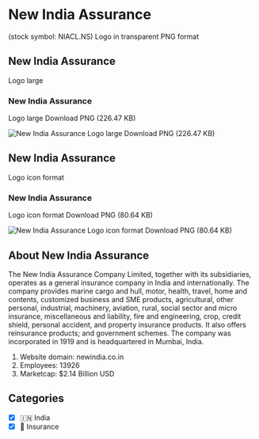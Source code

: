 # New India Assurance
 (stock symbol: NIACL.NS) Logo in transparent PNG format

## New India Assurance
 Logo large

### New India Assurance
 Logo large Download PNG (226.47 KB)

![New India Assurance
 Logo large Download PNG (226.47 KB)](/img/orig/NIACL.NS_BIG-235238dc.png)

## New India Assurance
 Logo icon format

### New India Assurance
 Logo icon format Download PNG (80.64 KB)

![New India Assurance
 Logo icon format Download PNG (80.64 KB)](/img/orig/NIACL.NS-c079f46a.png)

## About New India Assurance


The New India Assurance Company Limited, together with its subsidiaries, operates as a general insurance company in India and internationally. The company provides marine cargo and hull, motor, health, travel, home and contents, customized business and SME products, agricultural, other personal, industrial, machinery, aviation, rural, social sector and micro insurance, miscellaneous and liability, fire and engineering, crop, credit shield, personal accident, and property insurance products. It also offers reinsurance products; and government schemes. The company was incorporated in 1919 and is headquartered in Mumbai, India.

1. Website domain: newindia.co.in
2. Employees: 13926
3. Marketcap: $2.14 Billion USD


## Categories
- [x] 🇮🇳 India
- [x] 🏦 Insurance
